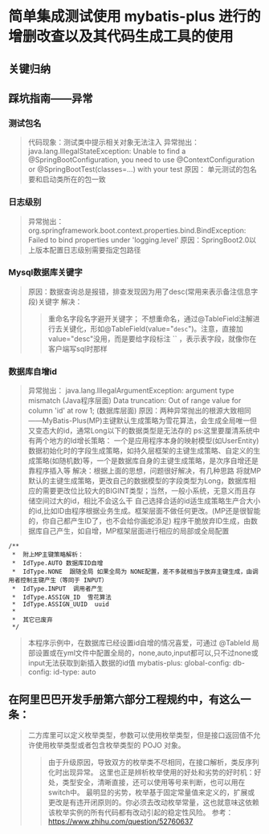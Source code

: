 # 简单集成测试使用 mybatis-plus 进行的增删改查以及其代码生成工具的使用

## 关键归纳
## 踩坑指南——异常
### 测试包名
>代码现象：测试类中提示相关对象无法注入
>异常抛出：java.lang.IllegalStateException: Unable to find a @SpringBootConfiguration, you need to use @ContextConfiguration or @SpringBootTest(classes=...) with your test
> 原因： 单元测试的包名要和启动类所在的包一致  
### 日志级别
>异常抛出：org.springframework.boot.context.properties.bind.BindException: Failed to bind properties under 'logging.level'
>原因：SpringBoot2.0以上版本配置日志级别需要指定包路径
### Mysql数据库关键字 
>原因：数据查询总是报错，排查发现因为用了desc(常用来表示备注信息字段)关键字
>解决：
>>重命名字段名字避开关键字；
>>不想重命名，通过@TableField注解进行去关键化，形如@TableField(value="`desc`")。注意，直接加value="desc"没用，而是要给字段标注 `` ，表示表字段，就像你在客户端写sql时那样
### 数据库自增id
>异常抛出：
> java.lang.IllegalArgumentException: argument type mismatch (Java程序层面)
> Data truncation: Out of range value for column 'id' at row 1; (数据库层面)
>原因：两种异常抛出的根源大致相同——MyBatis-Plus(MP)主键默认生成策略为雪花算法，会生成全局唯一但又变态大的id，通常Long以下的数据类型是无法存的 ps:这里要厘清系统中有两个地方的Id增长策略：
一个是应用程序本身的映射模型(如UserEntity)数据初始化时的字段生成策略，如持久层框架的主键生成策略、自定义的生成策略(如随机数)等，一个是数据库自身的主键生成策略，是次序自增还是靠程序插入等
>解决：根据上面的思想，问题很好解决，有几种思路
> 将就MP默认的主键生成策略，更改自己的数据模型的字段类型为Long，数据库相应的需要更改位比较大的BIGINT类型；当然，一般小系统，无意义而且存储空间过大的id，相比不会这么干
> 自己选择合适的id适生成策略生产合大小的id,比如ID由程序根据业务生成。框架层面不做任何更改。(MP还是很智能的，你自己都产生ID了，也不会给你画蛇添足)
> 程序干脆放弃ID生成，由数据库自己产生，如自增，MP框架层面进行相应的局部或全局配置

    /**
     *  附上MP主键策略解析：
     *  IdType.AUTO 数据库ID自增
     *  IdType.NONE  跟随全局 如果全局为 NONE配置，差不多就相当于放弃主键生成，由调用者控制主键产生（等同于 INPUT）
     *  IdType.INPUT  调用者产生
     *  IdType.ASSIGN_ID  雪花算法
     *  IdType.ASSIGN_UUID  uuid
     *  
     *  其它已废弃
     */
> 本程序示例中，在数据库已经设置id自增的情况喜爱，可通过 @TableId 局部设置或在yml文件中配置全局的，none,auto,input都可以,只不过none或input无法获取到新插入数据的id值
mybatis-plus:
  global-config:
    db-config:
      id-type: auto
      
## 在阿里巴巴开发手册第六部分工程规约中，有这么一条：
> 二方库里可以定义枚举类型，参数可以使用枚举类型，但是接口返回值不允许使用枚举类型或者包含枚举类型的 POJO 对象。
>>由于升级原因，导致双方的枚举类不尽相同，在接口解析，类反序列化时出现异常。
>> 这里也正是辨析枚举使用的好处和劣势的好时机：好处，类型安全，清晰直接，还可以使用等号来判断，也可以用在switch中。
>> 最明显的劣势，枚举基于固定常量值来定义的，扩展或更改是有违开闭原则的。你必须去改动枚举常量，这也就意味这依赖该枚举实例的所有代码都有改动引起的稳定性风险。
参考：https://www.zhihu.com/question/52760637